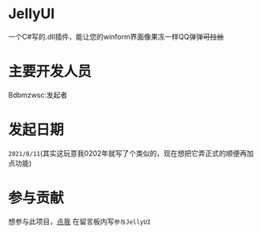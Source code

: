 # JellyUI
一个C#写的.dll插件，能让您的winform界面像果冻一样QQ弹弹~~可拉丝~~

# 主要开发人员
Bdbmzwsc:发起者

# 发起日期
```2021/8/11```(其实这玩意我0202年就写了个类似的，现在想把它弄正式的顺便再加点功能)

# 参与贡献
想参与此项目，[点我](https://erha.vercel.app)
在留言板内写```参与JellyUI```

